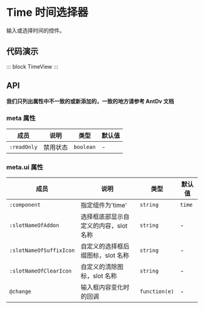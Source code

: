 # Time 时间选择器

输入或选择时间的控件。

## 代码演示

::: block
TimeView
:::

## API

**我们只列出属性中不一致的或新添加的，一致的地方请参考 AntDv 文档**

### meta 属性

| 成员        | 说明     | 类型      | 默认值 |
| ----------- | -------- | --------- | ------ |
| `:readOnly` | 禁用状态 | `boolean` | -      |

### meta.ui 属性

| 成员                    | 说明                                  | 类型          | 默认值 |
| ----------------------- | ------------------------------------- | ------------- | ------ |
| `:component`            | 指定组件为'time'                      | `string`      | `time` |
| `:slotNameOfAddon`      | 选择框底部显示自定义的内容，slot 名称 | `string`      | -      |
| `:slotNameOfSuffixIcon` | 自定义的选择框后缀图标，slot 名称     | `string`      | -      |
| `:slotNameOfClearIcon`  | 自定义的清除图标，slot 名称           | `string`      | -      |
| `@change`               | 输入框内容变化时的回调                | `function(e)` | -      |
